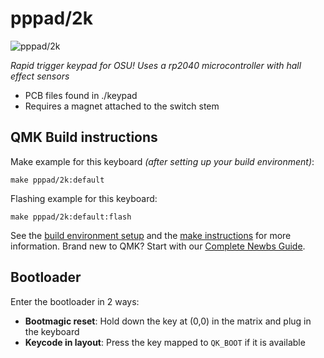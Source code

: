 # pppad/2k

![pppad/2k](https://i.imgur.com/jk1DIM4.jpeg!)

*Rapid trigger keypad for OSU!*
*Uses a rp2040 microcontroller with hall effect sensors*

* PCB files found in ./keypad
* Requires a magnet attached to the switch stem

## QMK Build instructions

Make example for this keyboard *(after setting up your build environment)*:

    make pppad/2k:default

Flashing example for this keyboard:

    make pppad/2k:default:flash

See the [build environment setup](https://docs.qmk.fm/#/getting_started_build_tools) and the [make instructions](https://docs.qmk.fm/#/getting_started_make_guide) for more information. Brand new to QMK? Start with our [Complete Newbs Guide](https://docs.qmk.fm/#/newbs).

## Bootloader

Enter the bootloader in 2 ways:

* **Bootmagic reset**: Hold down the key at (0,0) in the matrix and plug in the keyboard
* **Keycode in layout**: Press the key mapped to `QK_BOOT` if it is available
